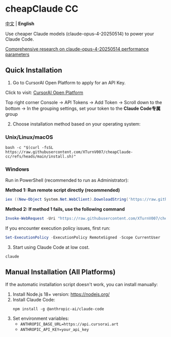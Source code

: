 # cheapClaude CC

[中文](README.md) | **English**

Use cheaper Claude models (claude-opus-4-20250514) to power your Claude Code.

[Comprehensive research on claude-opus-4-20250514 performance parameters](https://www.anthropic.com/claude/opus)

## Quick Installation

1. Go to CursorAI Open Platform to apply for an API Key.

Click to visit: [CursorAI Open Platform](https://api.cursorai.art/register?aff=xoXg/)

Top right corner Console -> API Tokens -> Add Token -> Scroll down to the bottom -> In the grouping settings, set your token to the **Claude Code专属** group

2. Choose installation method based on your operating system:

### Unix/Linux/macOS

```shell
bash -c "$(curl -fsSL https://raw.githubusercontent.com/XTurnV007/cheapClaude-cc/refs/heads/main/install.sh)"
```

### Windows

Run in PowerShell (recommended to run as Administrator):

**Method 1: Run remote script directly (recommended)**

```powershell
iex ((New-Object System.Net.WebClient).DownloadString('https://raw.githubusercontent.com/XTurnV007/cheapClaude-cc/refs/heads/main/install.ps1'))
```

**Method 2: If method 1 fails, use the following command**

```powershell
Invoke-WebRequest -Uri "https://raw.githubusercontent.com/XTurnV007/cheapClaude-cc/refs/heads/main/install.ps1" -OutFile "install.ps1" -ContentType "text/plain; charset=utf-8"; Get-Content -Path "install.ps1" -Encoding UTF8 | Out-String | Invoke-Expression; Remove-Item "install.ps1"
```

If you encounter execution policy issues, first run:
```powershell
Set-ExecutionPolicy -ExecutionPolicy RemoteSigned -Scope CurrentUser
```

3. Start using Claude Code at low cost.

```shell
claude
```

## Manual Installation (All Platforms)

If the automatic installation script doesn't work, you can install manually:

1. Install Node.js 18+ version: https://nodejs.org/
2. Install Claude Code:
   ```
   npm install -g @anthropic-ai/claude-code
   ```
3. Set environment variables:
   - `ANTHROPIC_BASE_URL=https://api.cursorai.art`
   - `ANTHROPIC_API_KEY=your_api_key` 